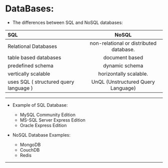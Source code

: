 # DataBases:

- The differences between SQL and NoSQL databases:

| SQL      | NoSQL |
| :---     |    :----:   |
|Relational Databases| non-relational or distributed database.|
|   table based databases  |  document based       |
|   predefined schema  |      dynamic schema   |
| vertically scalable   |    horizontally scalable.     |
|  uses SQL ( structured query language )  |      UnQL (Unstructured Query Language)    |

---------------------------
 
 - Example of SQL Database:
    -  MySQL Community Edition
    - MS-SQL Server Express Edition
    - Oracle Express Edition

- NoSQL Database Examples:
    - MongoDB
    -  CouchDB
    - Redis
--------------------------------
